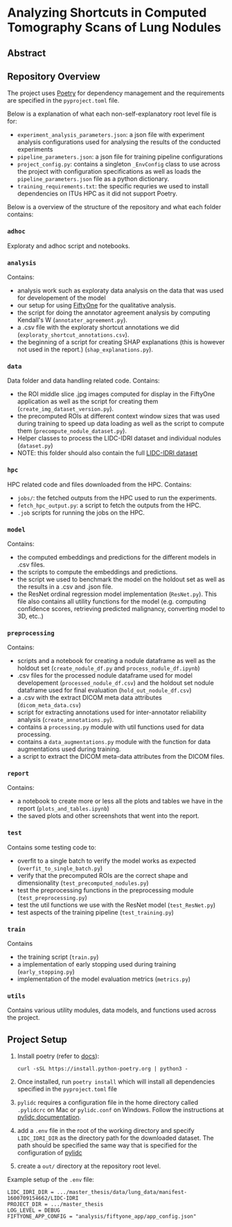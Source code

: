 # Analyzing Shortcuts in Computed Tomography Scans of Lung Nodules

## Abstract

## Repository Overview

The project uses [Poetry](https://python-poetry.org/) for dependency management and the requirements are specified in the `pyproject.toml` file.

Below is a explanation of what each non-self-explanatory root level file is for:

- `experiment_analysis_parameters.json`: a json file with experiment analysis configurations used for analysing the results of the conducted experiments
- `pipeline_parameters.json`: a json file for training pipeline configurations
- `project_config.py`: contains a singleton `_EnvConfig` class to use across the project with configuration specifications as well as loads the `pipeline_parameters.json` file as a python dictionary.
- `training_requirements.txt`: the specific requries we used to install dependencies on ITUs HPC as it did not support Poetry.

Below is a overview of the structure of the repository and what each folder contains:

### `adhoc`

Exploraty and adhoc script and notebooks.

### `analysis`

Contains:

- analysis work such as exploraty data analysis on the data that was used for developement of the model
- our setup for using [FiftyOne](https://docs.voxel51.com/) for the qualitative analysis.
- the script for doing the annotator agreement analysis by computing Kendall's W (`annotater_agreement.py`).
- a .csv file with the exploraty shortcut annotations we did (`exploraty_shortcut_annotations.csv`).
- the beginning of a script for creating SHAP explanations (this is however not used in the report.) (`shap_explanations.py`).

### `data`

Data folder and data handling related code. Contains:

- the ROI middle slice .jpg images computed for display in the FiftyOne application as well as the script for creating them (`create_img_dataset_version.py`).
- the precomputed ROIs at different context window sizes that was used during training to speed up data loading as well as the script to compute them (`precompute_nodule_dataset.py`).
- Helper classes to process the LIDC-IDRI dataset and individual nodules (`dataset.py`)
- NOTE: this folder should also contain the full [LIDC-IDRI dataset](https://www.cancerimagingarchive.net/collection/lidc-idri/)

### `hpc`

HPC related code and files downloaded from the HPC. Contains:

- `jobs/`: the fetched outputs from the HPC used to run the experiments.
- `fetch_hpc_output.py`: a script to fetch the outputs from the HPC.
- `.job` scripts for running the jobs on the HPC.

### `model`

Contains:

- the computed embeddings and predictions for the different models in .csv files.
- the scripts to compute the embeddings and predictions.
- the script we used to benchmark the model on the holdout set as well as the results in a .csv and .json file.
- the ResNet ordinal regression model implementation (`ResNet.py`). This file also contains all utility functions for the model (e.g. computing confidence scores, retrieving predicted malignancy, converting model to 3D, etc..)

### `preprocessing`

Contains:

- scripts and a notebook for creating a nodule dataframe as well as the holdout set (`create_nodule_df.py` and `process_nodule_df.ipynb`)
- .csv files for the processed nodule dataframe used for model developement (`processed_nodule_df.csv`) and the holdout set nodule dataframe used for final evaluation (`hold_out_nodule_df.csv`)
- a .csv with the extract DICOM meta data attributes (`dicom_meta_data.csv`)
- script for extracting annotations used for inter-annotator reliability analysis (`create_annotations.py`).
- contains a `processing.py` module with util functions used for data processing.
- contains a `data_augmentations.py` module with the function for data augmentations used during training.
- a script to extract the DICOM meta-data attributes from the DICOM files.

### `report`

Contains:

- a notebook to create more or less all the plots and tables we have in the report (`plots_and_tables.ipynb`)
- the saved plots and other screenshots that went into the report.

### `test`

Contains some testing code to:

- overfit to a single batch to verify the model works as expected (`overfit_to_single_batch.py`)
- verify that the precomputed ROIs are the correct shape and dimensionality (`test_precomputed_nodules.py`)
- test the preprocessing functions in the preprocessing module (`test_preprocessing.py`)
- test the util functions we use with the ResNet model (`test_ResNet.py`)
- test aspects of the training pipeline (`test_training.py`)

### `train`

Contains

- the training script (`train.py`)
- a implementation of early stopping used during training (`early_stopping.py`)
- implementation of the model evaluation metrics (`metrics.py`)

### `utils`

Contains various utility modules, data models, and functions used across the project.

## Project Setup

1. Install poetry (refer to [docs](https://python-poetry.org/docs/#installing-with-the-official-installer)):

   `curl -sSL https://install.python-poetry.org | python3 -`

2. Once installed, run `poetry install` which will install all dependencies specified in the `pyproject.toml` file

3. `pylidc` requires a configuration file in the home directory called `.pylidcrc` on Mac or `pylidc.conf` on Windows. Follow the instructions at [pylidc documentation](https://pylidc.github.io/install.html).

4. add a `.env` file in the root of the working directory and specify `LIDC_IDRI_DIR` as the directory path for the downloaded dataset. The path should be specified the same way that is specified for the configuration of [pylidc](https://pylidc.github.io/install.html)

5. create a `out/` directory at the repository root level.

Example setup of the `.env` file:

```
LIDC_IDRI_DIR = .../master_thesis/data/lung_data/manifest-1600709154662/LIDC-IDRI
PROJECT_DIR = .../master_thesis
LOG_LEVEL = DEBUG
FIFTYONE_APP_CONFIG = "analysis/fiftyone_app/app_config.json"
```
